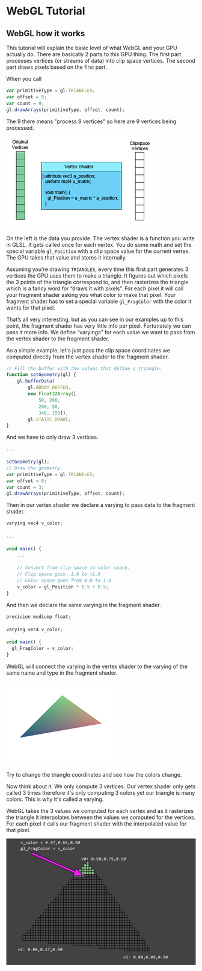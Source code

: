 # WebGL Tutorial

## WebGL how it works

This tutorial will explain the basic level of what WebGL and your GPU actually do. There are basically 2 parts to this GPU thing. The first part processes vertices (or streams of data) into clip space vertices. The second part draws pixels based on the first part.

When you call

```javascript
var primitiveType = gl.TRIANGLES;
var offset = 0;
var count = 9;
gl.drawArrays(primitiveType, offset, count);
```

The 9 there means "process 9 vertices" so here are 9 vertices being processed.

![](./img/how-it-works-vertex.gif)

On the left is the data you provide. The vertex shader is a function you write in GLSL. It gets called once for each vertex. You do some math and set the special variable `gl_Position` with a clip space value for the current vertex. The GPU takes that value and stores it internally.

Assuming you're drawing `TRIANGLES`, every time this first part generates 3 vertices the GPU uses them to make a triangle. It figures out which pixels the 3 points of the triangle correspond to, and then rasterizes the triangle which is a fancy word for “draws it with pixels”. For each pixel it will call your fragment shader asking you what color to make that pixel. Your fragment shader has to set a special variable `gl_FragColor` with the color it wants for that pixel.

That’s all very interesting, but as you can see in our examples up to this point, the fragment shader has very little info per pixel. Fortunately we can pass it more info. We define “varyings” for each value we want to pass from the vertex shader to the fragment shader.

As a simple example, let's just pass the clip space coordinates we computed directly from the vertex shader to the fragment shader.

```javascript
// Fill the buffer with the values that define a triangle.
function setGeometry(gl) {
    gl.bufferData(
        gl.ARRAY_BUFFER,
        new Float32Array([
            50, 200,
            200, 50,
            340, 150]),
        gl.STATIC_DRAW);
}
```

And we have to only draw 3 vertices.

```javascript
...

setGeometry(gl);
// Draw the geometry.
var primitiveType = gl.TRIANGLES;
var offset = 0;
var count = 3;
gl.drawArrays(primitiveType, offset, count);
```

Then in our vertex shader we declare a varying to pass data to the fragment shader.

```javascript
varying vec4 v_color;

...

void main() {
    ...
    
    // Convert from clip space to color space.
    // Clip space goes -1.0 to +1.0
    // Color space goes from 0.0 to 1.0
    v_color = gl_Position * 0.5 + 0.5;
}
```

And then we declare the same varying in the fragment shader.

```javascript
precision mediump float;
 
varying vec4 v_color;
 
void main() {
  gl_FragColor = v_color;
}
```

WebGL will connect the varying in the vertex shader to the varying of the same name and type in the fragment shader.

![](./img/how-it-works-color.png)

Try to change the triangle coordinates and see how the colors change.

Now think about it. We only compute 3 vertices. Our vertex shader only gets called 3 times therefore it's only computing 3 colors yet our triangle is many colors. This is why it's called a varying.

WebGL takes the 3 values we computed for each vertex and as it rasterizes the triangle it interpolates between the values we computed for the vertices. For each pixel it calls our fragment shader with the interpolated value for that pixel.

![](./img/how-it-works-vertex-2.gif)
